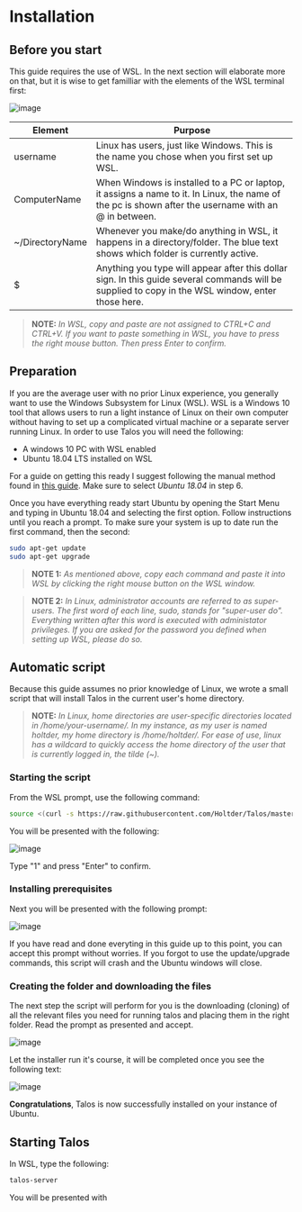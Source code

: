 # Installation
## Before you start
This guide requires the use of WSL. In the next section will elaborate more on that, but it is wise to get familliar with the elements of the WSL terminal first:

![image](https://user-images.githubusercontent.com/1879915/111908655-5274ad00-8a5a-11eb-9ab7-d3afcd8151e5.png)

| Element         | Purpose                                                                                                                                              |
|-----------------|------------------------------------------------------------------------------------------------------------------------------------------------------|
| username        | Linux has users, just like Windows. This is the name you chose when you first set up WSL.                                                            |
| ComputerName    | When Windows is installed to a PC or laptop, it assigns a name to it. In Linux, the name of the pc is shown after the username with an @ in between. |
| ~/DirectoryName | Whenever you make/do anything in WSL, it happens in a directory/folder. The blue text shows which folder is currently active.                        |
| $               | Anything you type will appear after this dollar sign. In this guide several commands will be supplied to copy in the WSL window, enter those here.   |

> **NOTE:** *In WSL, copy and paste are not assigned to CTRL+C and CTRL+V. If you want to paste something in WSL, you have to press the right mouse button. Then press Enter to confirm.*

## Preparation
If you are the average user with no prior Linux experience, you generally want to use the Windows Subsystem for Linux (WSL). WSL is a Windows 10 tool that allows users to run a light instance of Linux on their own computer without having to set up a complicated virtual machine or a separate server running Linux. In order to use Talos you will need the following:
- A windows 10 PC with WSL enabled
- Ubuntu 18.04 LTS installed on WSL

For a guide on getting this ready I suggest following the manual method found in [this guide](https://docs.microsoft.com/en-us/windows/wsl/install-win10#manual-installation-steps). Make sure to select *Ubuntu 18.04* in step 6.

Once you have everything ready start Ubuntu by opening the Start Menu and typing in Ubuntu 18.04 and selecting the first option. Follow instructions until you reach a prompt. To make sure your system is up to date run the first command, then the second:
```bash
sudo apt-get update
sudo apt-get upgrade
```
> **NOTE 1:** *As mentioned above, copy each command and paste it into WSL by clicking the right mouse button on the WSL window.*

> **NOTE 2:** *In Linux, administrator accounts are referred to as super-users. The first word of each line, sudo, stands for "super-user do". Everything written after this word is executed with administator privileges. If you are asked for the password you defined when setting up WSL, please do so.*

## Automatic script
Because this guide assumes no prior knowledge of Linux, we wrote a small script that will install Talos in the current user's home directory.

> **NOTE:** *In Linux, home directories are user-specific directories located in /home/your-username/. In my instance, as my user is named holtder, my home directory is /home/holtder/. For ease of use, linux has a wildcard to quickly access the home directory of the user that is currently logged in, the tilde (~).*

### Starting the script
From the WSL prompt, use the following command:
```bash
source <(curl -s https://raw.githubusercontent.com/Holtder/Talos/master/installtaloswsl.sh)
```

You will be presented with the following:

![image](https://user-images.githubusercontent.com/1879915/111909326-20b11580-8a5d-11eb-8ee5-b3656d60df10.png)

Type "1" and press "Enter" to confirm.

### Installing prerequisites
Next you will be presented with the following prompt:

![image](https://user-images.githubusercontent.com/1879915/111901959-3ca3bf80-8a3b-11eb-8bb1-e9322631d4c4.png)

If you have read and done everyting in this guide up to this point, you can accept this prompt without worries. If you forgot to use the update/upgrade commands, this script will crash and the Ubuntu windows will close.

### Creating the folder and downloading the files
The next step the script will perform for you is the downloading (cloning) of all the relevant files you need for running talos and placing them in the right folder. Read the prompt as presented and accept.

![image](https://user-images.githubusercontent.com/1879915/111902241-c902b200-8a3c-11eb-891c-8364945430c3.png)

Let the installer run it's course, it will be completed once you see the following text:

![image](https://user-images.githubusercontent.com/1879915/111902301-36aede00-8a3d-11eb-9754-f36013ccbd77.png)

**Congratulations**, Talos is now successfully installed on your instance of Ubuntu.

## Starting Talos
In WSL, type the following:
``` bash
talos-server
```

You will be presented with


